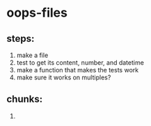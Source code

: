 # oops-files

## steps:

1) make a file
2) test to get its content, number, and datetime
3) make a function that makes the tests work
4) make sure it works on multiples?

## chunks:

1)
